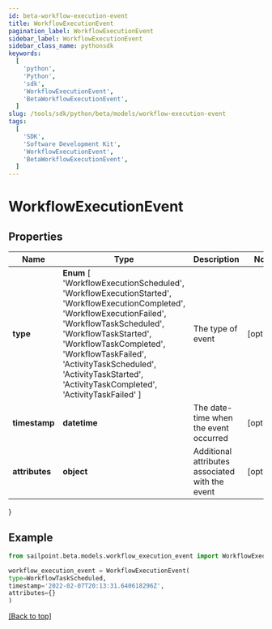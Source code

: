 ```yaml
---
id: beta-workflow-execution-event
title: WorkflowExecutionEvent
pagination_label: WorkflowExecutionEvent
sidebar_label: WorkflowExecutionEvent
sidebar_class_name: pythonsdk
keywords:
  [
    'python',
    'Python',
    'sdk',
    'WorkflowExecutionEvent',
    'BetaWorkflowExecutionEvent',
  ]
slug: /tools/sdk/python/beta/models/workflow-execution-event
tags:
  [
    'SDK',
    'Software Development Kit',
    'WorkflowExecutionEvent',
    'BetaWorkflowExecutionEvent',
  ]
---
```


# WorkflowExecutionEvent

## Properties

| Name | Type | Description | Notes |
| --- | --- | --- | --- |
| **type** | **Enum** [ 'WorkflowExecutionScheduled', 'WorkflowExecutionStarted', 'WorkflowExecutionCompleted', 'WorkflowExecutionFailed', 'WorkflowTaskScheduled', 'WorkflowTaskStarted', 'WorkflowTaskCompleted', 'WorkflowTaskFailed', 'ActivityTaskScheduled', 'ActivityTaskStarted', 'ActivityTaskCompleted', 'ActivityTaskFailed' ] | The type of event | [optional] |
| **timestamp** | **datetime** | The date-time when the event occurred | [optional] |
| **attributes** | **object** | Additional attributes associated with the event | [optional] |

}

## Example

```python
from sailpoint.beta.models.workflow_execution_event import WorkflowExecutionEvent

workflow_execution_event = WorkflowExecutionEvent(
type=WorkflowTaskScheduled,
timestamp='2022-02-07T20:13:31.640618296Z',
attributes={}
)

```

[[Back to top]](#)
